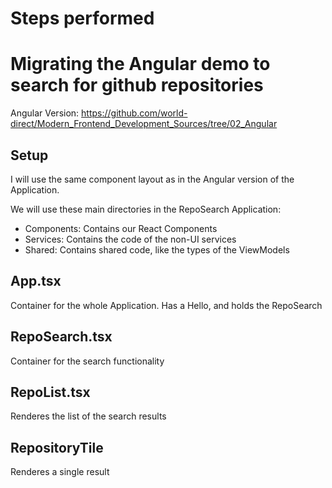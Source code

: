 # Steps performed
# Migrating the Angular demo to search for github repositories

Angular Version: https://github.com/world-direct/Modern_Frontend_Development_Sources/tree/02_Angular

## Setup

I will use the same component layout as in the Angular version of the Application.

We will use these main directories in the RepoSearch Application:

* Components: Contains our React Components
* Services: Contains the code of the non-UI services
* Shared: Contains shared code, like the types of the ViewModels

## App.tsx

Container for the whole Application. Has a Hello, and holds the RepoSearch

## RepoSearch.tsx

Container for the search functionality

## RepoList.tsx

Renderes the list of the search results

## RepositoryTile

Renderes a single result
